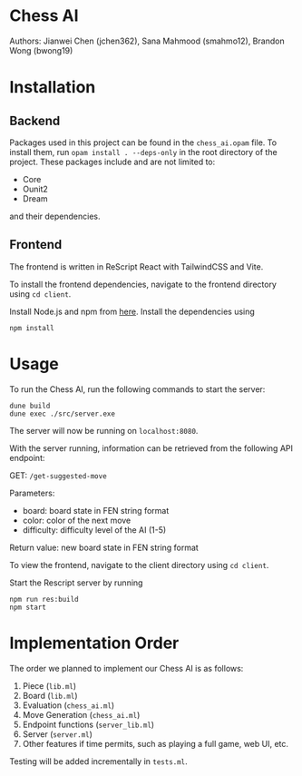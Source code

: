 # Chess AI

Authors: Jianwei Chen (jchen362), Sana Mahmood (smahmo12), Brandon Wong (bwong19)

# Installation

## Backend

Packages used in this project can be found in the `chess_ai.opam` file. To install them, run `opam install . --deps-only` in the root directory of the project. These packages include and are not limited to:

- Core
- Ounit2
- Dream

and their dependencies.

## Frontend

The frontend is written in ReScript React with TailwindCSS and Vite.

To install the frontend dependencies, navigate to the frontend directory using `cd client`.

Install Node.js and npm from [here](https://nodejs.org/en). Install the dependencies using

```
npm install
```

# Usage

To run the Chess AI, run the following commands to start the server:

```
dune build
dune exec ./src/server.exe
```

The server will now be running on `localhost:8080`.

With the server running, information can be retrieved from the following API endpoint:

GET: `/get-suggested-move`

Parameters:

- board: board state in FEN string format
- color: color of the next move
- difficulty: difficulty level of the AI (1-5)

Return value: new board state in FEN string format

To view the frontend, navigate to the client directory using `cd client`.

Start the Rescript server by running

```
npm run res:build
npm start
```

# Implementation Order

The order we planned to implement our Chess AI is as follows:

1. Piece (`lib.ml`)
2. Board (`lib.ml`)
3. Evaluation (`chess_ai.ml`)
4. Move Generation (`chess_ai.ml`)
5. Endpoint functions (`server_lib.ml`)
6. Server (`server.ml`)
7. Other features if time permits, such as playing a full game, web UI, etc.

Testing will be added incrementally in `tests.ml`.
